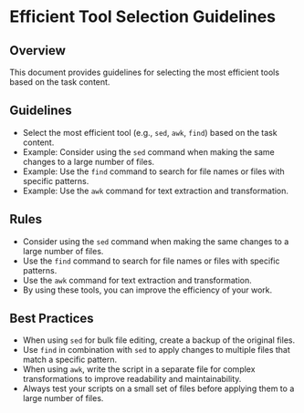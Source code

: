 # Efficient Tool Selection Guidelines

## Overview

This document provides guidelines for selecting the most efficient tools based on the task content.

## Guidelines

- Select the most efficient tool (e.g., `sed`, `awk`, `find`) based on the task content.
- Example: Consider using the `sed` command when making the same changes to a large number of files.
- Example: Use the `find` command to search for file names or files with specific patterns.
- Example: Use the `awk` command for text extraction and transformation.

## Rules

- Consider using the `sed` command when making the same changes to a large number of files.
- Use the `find` command to search for file names or files with specific patterns.
- Use the `awk` command for text extraction and transformation.
- By using these tools, you can improve the efficiency of your work.

## Best Practices

- When using `sed` for bulk file editing, create a backup of the original files.
- Use `find` in combination with `sed` to apply changes to multiple files that match a specific pattern.
- When using `awk`, write the script in a separate file for complex transformations to improve readability and maintainability.
- Always test your scripts on a small set of files before applying them to a large number of files.
</content>
</file>
</files>